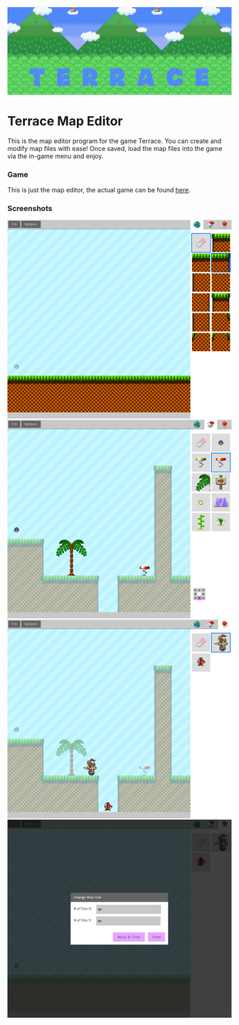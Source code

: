 ![](banner.png)

# Terrace Map Editor

This is the map editor program for the game Terrace.
You can create and modify map files with ease!
Once saved, load the map files into the game via the in-game menu and enjoy.

### Game

This is just the map editor, the actual game can be found [here](https://github.com/jabes/terrace).

### Screenshots

![](screenshots/ss001.png)
![](screenshots/ss002.png)
![](screenshots/ss003.png)
![](screenshots/ss004.png)
